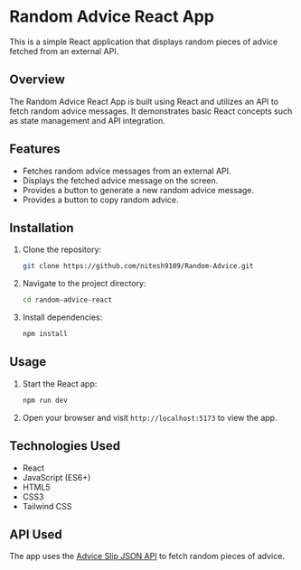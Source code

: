 # Random Advice React App

This is a simple React application that displays random pieces of advice fetched from an external API.

## Overview

The Random Advice React App is built using React and utilizes an API to fetch random advice messages. It demonstrates basic React concepts such as state management and API integration.

## Features

- Fetches random advice messages from an external API.
- Displays the fetched advice message on the screen.
- Provides a button to generate a new random advice message.
- Provides a button to copy random advice.

## Installation

1. Clone the repository:

    ```bash
    git clone https://github.com/nitesh9109/Random-Advice.git
    ```

2. Navigate to the project directory:

    ```bash
    cd random-advice-react
    ```

3. Install dependencies:

    ```bash
    npm install
    ```

## Usage

1. Start the React app:

    ```bash
    npm run dev
    ```

2. Open your browser and visit `http://localhost:5173` to view the app.

## Technologies Used

- React
- JavaScript (ES6+)
- HTML5
- CSS3
- Tailwind CSS

## API Used

The app uses the [Advice Slip JSON API](https://api.adviceslip.com/) to fetch random pieces of advice.
